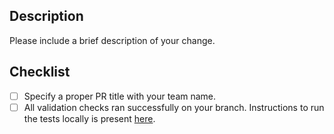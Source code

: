 ## Description

Please include a brief description of your change.  


## Checklist

- [ ] Specify a proper PR title with your team name.
- [ ] All validation checks ran successfully on your branch. Instructions to run the tests locally is present [here](https://github.com/midas-network/covid19-scenario-modeling-hub_archive/wiki/Scenario-File-Checks).
